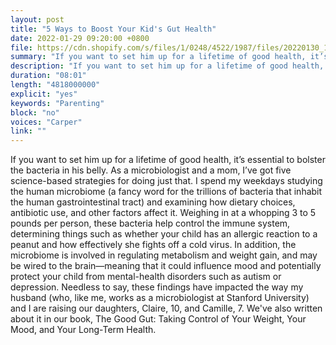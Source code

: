 ```yaml
---
layout: post
title: "5 Ways to Boost Your Kid's Gut Health"
date: 2022-01-29 09:20:00 +0800
file: https://cdn.shopify.com/s/files/1/0248/4522/1987/files/20220130_1.mp3?v=1643512650
summary: "If you want to set him up for a lifetime of good health, it’s essential to bolster the bacteria in his belly. As a microbiologist and a mom, I’ve got five science-based strategies for doing just that. I spend my weekdays studying the human microbiome (a fancy word for the trillions of bacteria that inhabit the human gastrointestinal tract) and examining how dietary choices, antibiotic use, and other factors affect it. Weighing in at a whopping 3 to 5 pounds per person, these bacteria help control the immune system, determining things such as whether your child has an allergic reaction to a peanut and how effectively she fights off a cold virus. In addition, the microbiome is involved in regulating metabolism and weight gain, and may be wired to the brain—meaning that it could influence mood and potentially protect your child from mental-health disorders such as autism or depression. Needless to say, these findings have impacted the way my husband (who, like me, works as a microbiologist at Stanford University) and I are raising our daughters, Claire, 10, and Camille, 7. We've also written about it in our book, The Good Gut: Taking Control of Your Weight, Your Mood, and Your Long-Term Health. "
description: "If you want to set him up for a lifetime of good health, it’s essential to bolster the bacteria in his belly. As a microbiologist and a mom, I’ve got five science-based strategies for doing just that. I spend my weekdays studying the human microbiome (a fancy word for the trillions of bacteria that inhabit the human gastrointestinal tract) and examining how dietary choices, antibiotic use, and other factors affect it. Weighing in at a whopping 3 to 5 pounds per person, these bacteria help control the immune system, determining things such as whether your child has an allergic reaction to a peanut and how effectively she fights off a cold virus. In addition, the microbiome is involved in regulating metabolism and weight gain, and may be wired to the brain—meaning that it could influence mood and potentially protect your child from mental-health disorders such as autism or depression. Needless to say, these findings have impacted the way my husband (who, like me, works as a microbiologist at Stanford University) and I are raising our daughters, Claire, 10, and Camille, 7. We've also written about it in our book, The Good Gut: Taking Control of Your Weight, Your Mood, and Your Long-Term Health. "
duration: "08:01"
length: "4818000000"
explicit: "yes"
keywords: "Parenting"
block: "no"
voices: "Carper"
link: ""
---
```


If you want to set him up for a lifetime of good health, it’s essential to bolster the bacteria in his belly. As a microbiologist and a mom, I’ve got five science-based strategies for doing just that. I spend my weekdays studying the human microbiome (a fancy word for the trillions of bacteria that inhabit the human gastrointestinal tract) and examining how dietary choices, antibiotic use, and other factors affect it. Weighing in at a whopping 3 to 5 pounds per person, these bacteria help control the immune system, determining things such as whether your child has an allergic reaction to a peanut and how effectively she fights off a cold virus. In addition, the microbiome is involved in regulating metabolism and weight gain, and may be wired to the brain—meaning that it could influence mood and potentially protect your child from mental-health disorders such as autism or depression. Needless to say, these findings have impacted the way my husband (who, like me, works as a microbiologist at Stanford University) and I are raising our daughters, Claire, 10, and Camille, 7. We've also written about it in our book, The Good Gut: Taking Control of Your Weight, Your Mood, and Your Long-Term Health. 
